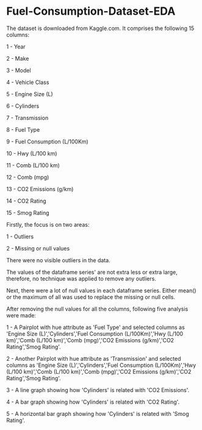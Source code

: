 # Fuel-Consumption-Dataset-EDA
 
The dataset is downloaded from Kaggle.com. It comprises the following 15 columns:


1 - Year


2 - Make


3 - Model 


4 - Vehicle Class


5 - Engine Size (L)


6 - Cylinders


7 - Transmission


8 - Fuel Type


9 - Fuel Consumption (L/100Km)


10 - Hwy (L/100 km)


11 - Comb (L/100 km)


12 - Comb (mpg)


13 - CO2 Emissions (g/km)


14 - CO2 Rating


15 - Smog Rating

Firstly, the focus is on two areas:


1 - Outliers


2 - Missing or null values


There were no visible outliers in the data.

The values of the dataframe series' are not extra less or extra large, therefore, no technique was applied to remove any outliers. 

Next, there were a lot of null values in each dataframe series. Either mean() or the maximum of all was used to replace the missing or null cells.

After removing the null values for all the columns, following five analysis were made:

1 - A Pairplot with hue attribute as 'Fuel Type' and selected columns as 'Engine Size (L)','Cylinders','Fuel Consumption (L/100Km)','Hwy (L/100 km)','Comb (L/100 km)','Comb (mpg)','CO2 Emissions (g/km)','CO2 
Rating','Smog Rating'.


2 - Another Pairplot with hue attribute as 'Transmission' and selected columns as 'Engine Size (L)','Cylinders','Fuel Consumption (L/100Km)','Hwy (L/100 km)','Comb (L/100 km)','Comb (mpg)','CO2 Emissions 
(g/km)','CO2 Rating','Smog Rating'.


3 - A line graph showing how 'Cylinders' is related with 'CO2 Emissions'.


4 - A bar graph showing how 'Cylinders' is related with 'CO2 Rating'.


5 - A horizontal bar graph showing how 'Cylinders' is related with 'Smog Rating'.


